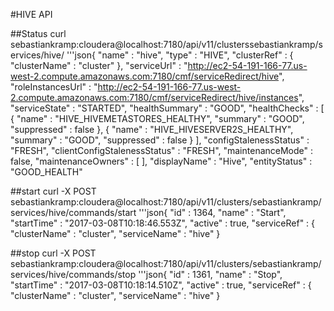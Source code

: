 #HIVE API

##Status
curl sebastiankramp:cloudera@localhost:7180/api/v11/clusterssebastiankramp/services/hive/
'''json{
  "name" : "hive",
  "type" : "HIVE",
  "clusterRef" : {
    "clusterName" : "cluster"
  },
  "serviceUrl" : "http://ec2-54-191-166-77.us-west-2.compute.amazonaws.com:7180/cmf/serviceRedirect/hive",
  "roleInstancesUrl" : "http://ec2-54-191-166-77.us-west-2.compute.amazonaws.com:7180/cmf/serviceRedirect/hive/instances",
  "serviceState" : "STARTED",
  "healthSummary" : "GOOD",
  "healthChecks" : [ {
    "name" : "HIVE_HIVEMETASTORES_HEALTHY",
    "summary" : "GOOD",
    "suppressed" : false
  }, {
    "name" : "HIVE_HIVESERVER2S_HEALTHY",
    "summary" : "GOOD",
    "suppressed" : false
  } ],
  "configStalenessStatus" : "FRESH",
  "clientConfigStalenessStatus" : "FRESH",
  "maintenanceMode" : false,
  "maintenanceOwners" : [ ],
  "displayName" : "Hive",
  "entityStatus" : "GOOD_HEALTH"

##start
curl -X POST sebastiankramp:cloudera@localhost:7180/api/v11/clusters/sebastiankramp/services/hive/commands/start
'''json{
  "id" : 1364,
  "name" : "Start",
  "startTime" : "2017-03-08T10:18:46.553Z",
  "active" : true,
  "serviceRef" : {
    "clusterName" : "cluster",
    "serviceName" : "hive"
  }


##stop
curl -X POST sebastiankramp:cloudera@localhost:7180/api/v11/clusters/sebastiankramp/services/hive/commands/stop
'''json{
  "id" : 1361,
  "name" : "Stop",
  "startTime" : "2017-03-08T10:18:14.510Z",
  "active" : true,
  "serviceRef" : {
    "clusterName" : "cluster",
    "serviceName" : "hive"
  }


